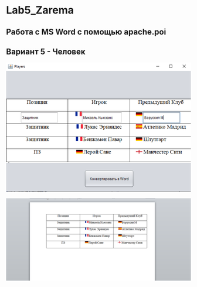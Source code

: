 # Lab5_Zarema
## Работа с MS Word с помощью apache.poi
## Вариант 5 - Человек
![Снимок](https://github.com/zzoasis/Lab5_Zarema/blob/master/Программа.PNG)

![Снимок1](https://github.com/zzoasis/Lab5_Zarema/blob/master/Конвертация.PNG)
